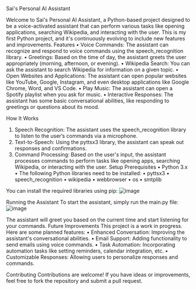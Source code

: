 Sai's Personal AI Assistant


Welcome to Sai's Personal AI Assistant, a Python-based project designed to be a voice-activated assistant that can perform various tasks like opening applications, searching Wikipedia, and interacting with the user. This is my first Python project, and it's continuously evolving to include new features and improvements.
Features
•	Voice Commands: The assistant can recognize and respond to voice commands using the speech_recognition library.
•	Greetings: Based on the time of day, the assistant greets the user appropriately (morning, afternoon, or evening).
•	Wikipedia Search: You can ask the assistant to search Wikipedia for information on a given topic.
•	Open Websites and Applications: The assistant can open popular websites like YouTube, Google, Instagram, and even desktop applications like Google Chrome, Word, and VS Code.
•	Play Music: The assistant can open a Spotify playlist when you ask for music.
•	Interactive Responses: The assistant has some basic conversational abilities, like responding to greetings or questions about its mood.

How It Works

1.	Speech Recognition: The assistant uses the speech_recognition library to listen to the user’s commands via a microphone.
2.	Text-to-Speech: Using the pyttsx3 library, the assistant can speak out responses and confirmations.
3.	Command Processing: Based on the user's input, the assistant processes commands to perform tasks like opening apps, searching Wikipedia, or interacting with the user.
Setup
Prerequisites
•	Python 3.x
•	The following Python libraries need to be installed:
•	pyttsx3
•	speech_recognition
•	wikipedia
•	webbrowser
•	os
•	smtplib

You can install the required libraries using pip:
 ![image](https://github.com/user-attachments/assets/9c6e856e-9fc2-4824-98fd-3fe14ab3a27f)

Running the Assistant
To start the assistant, simply run the main.py file:
![image](https://github.com/user-attachments/assets/d9a43c53-0eeb-4aea-b5f6-daf8e51ba02c)

The assistant will greet you based on the current time and start listening for your commands.
Future Improvements
This project is a work in progress. Here are some planned features:
•	Enhanced Conversation: Improving the assistant's conversational abilities.
•	Email Support: Adding functionality to send emails using voice commands.
•	Task Automation: Incorporating automation tasks like setting reminders, calendar integration, etc.
•	Customizable Responses: Allowing users to personalize responses and commands.

Contributing
Contributions are welcome! If you have ideas or improvements, feel free to fork the repository and submit a pull request.



